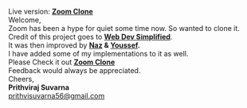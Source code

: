 Live version: <a href="https://zoom-cloneee.herokuapp.com/"><b>Zoom Clone</b></a><br>
Welcome,<br>
Zoom has been a hype for quiet some time now. So wanted to clone it.
Credit of this project goes to <b><a href="https://www.youtube.com/watch?v=DvlyzDZDEq4">Web Dev Simplified<a/></b>.<br>
It was then improved by <b><a href="https://www.instagram.com/nazdumanskyy/">Naz</a> & <a href="https://www.instagram.com/youcef.dev/">Youssef</a>.</b><br>
I have added some of my implementations to it as well.<br>
Please Check it out <a href="https://zoom-cloneee.herokuapp.com/"><b>Zoom Clone</b></a><br>
Feedback would always be appreciated.<br>
Cheers,<br>
<b>Prithviraj Suvarna</b><br>
prithvisuvarna56@gmail.com
